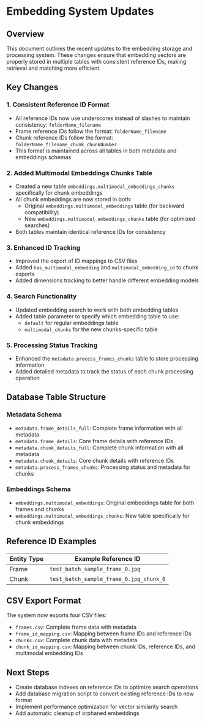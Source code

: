 # Embedding System Updates

## Overview
This document outlines the recent updates to the embedding storage and processing system. These changes ensure that embedding vectors are properly stored in multiple tables with consistent reference IDs, making retrieval and matching more efficient.

## Key Changes

### 1. Consistent Reference ID Format
- All reference IDs now use underscores instead of slashes to maintain consistency: `folderName_filename`
- Frame reference IDs follow the format: `folderName_filename`
- Chunk reference IDs follow the format: `folderName_filename_chunk_chunkNumber`
- This format is maintained across all tables in both metadata and embeddings schemas

### 2. Added Multimodal Embeddings Chunks Table
- Created a new table `embeddings.multimodal_embeddings_chunks` specifically for chunk embeddings
- All chunk embeddings are now stored in both:
  - Original `embeddings.multimodal_embeddings` table (for backward compatibility)
  - New `embeddings.multimodal_embeddings_chunks` table (for optimized searches)
- Both tables maintain identical reference IDs for consistency

### 3. Enhanced ID Tracking
- Improved the export of ID mappings to CSV files
- Added `has_multimodal_embedding` and `multimodal_embedding_id` to chunk exports
- Added dimensions tracking to better handle different embedding models

### 4. Search Functionality
- Updated embedding search to work with both embedding tables
- Added table parameter to specify which embedding table to use:
  - `default` for regular embeddings table
  - `multimodal_chunks` for the new chunks-specific table

### 5. Processing Status Tracking
- Enhanced the `metadata.process_frames_chunks` table to store processing information
- Added detailed metadata to track the status of each chunk processing operation

## Database Table Structure

### Metadata Schema
- `metadata.frame_details_full`: Complete frame information with all metadata
- `metadata.frame_details`: Core frame details with reference IDs
- `metadata.chunk_details_full`: Complete chunk information with all metadata
- `metadata.chunk_details`: Core chunk details with reference IDs
- `metadata.process_frames_chunks`: Processing status and metadata for chunks

### Embeddings Schema
- `embeddings.multimodal_embeddings`: Original embeddings table for both frames and chunks
- `embeddings.multimodal_embeddings_chunks`: New table specifically for chunk embeddings

## Reference ID Examples

| Entity Type | Example Reference ID |
|-------------|----------------------|
| Frame | `test_batch_sample_frame_0.jpg` |
| Chunk | `test_batch_sample_frame_0.jpg_chunk_0` |

## CSV Export Format
The system now exports four CSV files:
- `frames.csv`: Complete frame data with metadata
- `frame_id_mapping.csv`: Mapping between frame IDs and reference IDs
- `chunks.csv`: Complete chunk data with metadata
- `chunk_id_mapping.csv`: Mapping between chunk IDs, reference IDs, and multimodal embedding IDs

## Next Steps
- Create database indexes on reference IDs to optimize search operations
- Add database migration script to convert existing reference IDs to new format
- Implement performance optimization for vector similarity search
- Add automatic cleanup of orphaned embeddings 